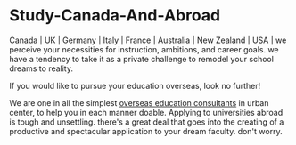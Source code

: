 # Study-Canada-And-Abroad
Canada | UK | Germany | Italy | France | Australia | New Zealand | USA |
we perceive your necessities for instruction, ambitions, and career goals. we have a tendency to take it as a private challenge to remodel your school dreams to reality.

If you would like to pursue your education overseas, look no further!

We are one in all the simplest [overseas education consultants](https://www.aaroverseas.com/) in urban center, to help you in each manner doable. Applying to universities abroad is tough and unsettling. there's a great deal that goes into the creating of a productive and spectacular application to your dream faculty. don't worry.

